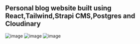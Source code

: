 ## Personal blog website built using React,Tailwind,Strapi CMS,Postgres and Cloudinary

![image](https://github.com/abhishekgit03/MyBlog/assets/92089364/76daaa2a-2360-4d12-879f-a90f538b97bb)
![image](https://github.com/abhishekgit03/MyBlog/assets/92089364/feefbdb2-0a60-4f91-b2f6-731950921079)
![image](https://github.com/abhishekgit03/MyBlog/assets/92089364/51d921eb-b555-4377-927c-5e5c79533b39)



